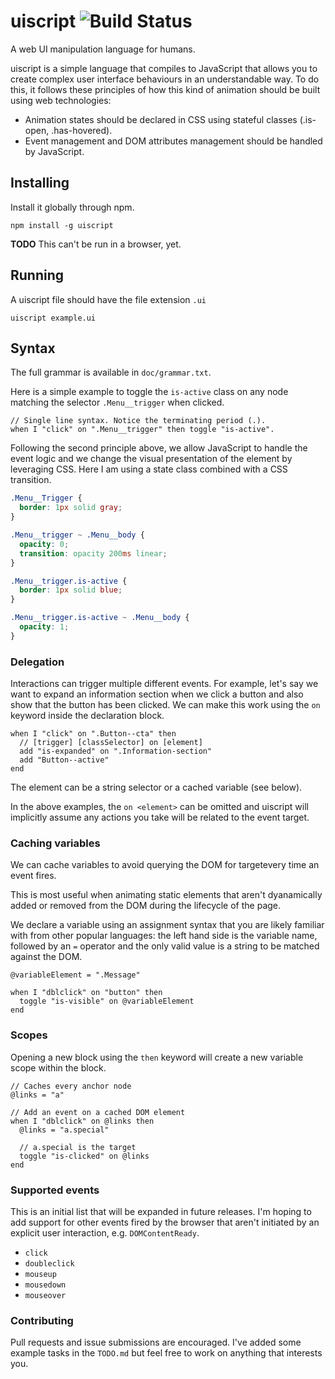 # uiscript ![Build Status](https://api.travis-ci.org/ConnorAtherton/uiscript.svg)

A web UI manipulation language for humans.

uiscript is a simple language that compiles to JavaScript that allows you to create
complex user interface behaviours in an understandable way. To do this, it follows these
principles of how this kind of animation should be built using web technologies:

- Animation states should be declared in CSS using stateful classes (.is-open, .has-hovered).
- Event management and DOM attributes management should be handled by JavaScript.

## Installing

Install it globally through npm.

```
npm install -g uiscript
```

__TODO__ This can't be run in a browser, yet.

## Running

A uiscript file should have the file extension `.ui`

```
uiscript example.ui
```

## Syntax

The full grammar is available in `doc/grammar.txt`.

Here is a simple example to toggle the `is-active` class on any node matching the selector
`.Menu__trigger` when clicked.

```
// Single line syntax. Notice the terminating period (.).
when I "click" on ".Menu__trigger" then toggle "is-active".
```

Following the second principle above, we allow JavaScript to handle the event logic and we change
the visual presentation of the element by leveraging CSS. Here I am using a state class combined
with a CSS transition.

```css
.Menu__Trigger {
  border: 1px solid gray;
}

.Menu__trigger ~ .Menu__body {
  opacity: 0;
  transition: opacity 200ms linear;
}

.Menu__trigger.is-active {
  border: 1px solid blue;
}

.Menu__trigger.is-active ~ .Menu__body {
  opacity: 1;
}
```

### Delegation

Interactions can trigger multiple different events. For example, let's say we want to expand an
information section when we click a button and also show that the button has been clicked. We can
make this work using the `on` keyword inside the declaration block.

```
when I "click" on ".Button--cta" then
  // [trigger] [classSelector] on [element]
  add "is-expanded" on ".Information-section"
  add "Button--active"
end
```

The element can be a string selector or a cached variable (see below).

In the above examples, the `on <element>` can be omitted and uiscript will implicitly
assume any actions you take will be related to the event target.

### Caching variables

We can cache variables to avoid querying the DOM for targetevery time an event fires.

This is most useful when animating static elements that aren't dyanamically added or removed from
the DOM during the lifecycle of the page.

We declare a variable using an assignment syntax that you are likely familiar with from
other popular languages: the left hand side is the variable name, followed by an `=`
operator and the only valid value is a string to be matched against the DOM.

```
@variableElement = ".Message"

when I "dblclick" on "button" then
  toggle "is-visible" on @variableElement
end
```

### Scopes

Opening a new block using the `then` keyword will create a new variable scope within the block.

```
// Caches every anchor node
@links = "a"

// Add an event on a cached DOM element
when I "dblclick" on @links then
  @links = "a.special"

  // a.special is the target
  toggle "is-clicked" on @links
end
```

### Supported events

This is an initial list that will be expanded in future releases. I'm hoping to add support
for other events fired by the browser that aren't initiated by an explicit user interaction, e.g.
`DOMContentReady`.

- `click`
- `doubleclick`
- `mouseup`
- `mousedown`
- `mouseover`

### Contributing

Pull requests and issue submissions are encouraged. I've added some example tasks in the `TODO.md`
but feel free to work on anything that interests you.

